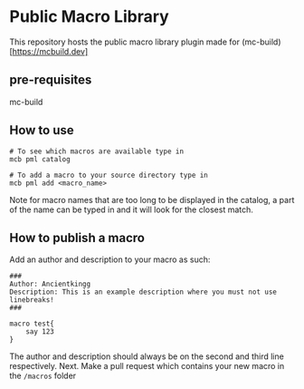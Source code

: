 # Public Macro Library
This repository hosts the public macro library plugin made for (mc-build)[https://mcbuild.dev]

## pre-requisites
mc-build

## How to use
```
# To see which macros are available type in
mcb pml catalog
```
```
# To add a macro to your source directory type in
mcb pml add <macro_name>
```
Note for macro names that are too long to be displayed in the catalog, a part of the name can be typed in and it will look for the closest match.
## How to publish a macro
Add an author and description to your macro as such:
```
###
Author: Ancientkingg
Description: This is an example description where you must not use linebreaks!
###

macro test{
    say 123
}
```
The author and description should always be on the second and third line respectively.
Next. Make a pull request which contains your new macro in the `/macros` folder
